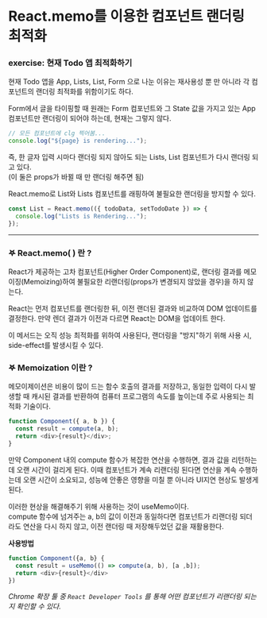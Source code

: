 # React.memo를 이용한 컴포넌트 랜더링 최적화

### exercise: 현재 Todo 앱 최적화하기

현재 Todo 앱을 App, Lists, List, Form 으로 나눈 이유는 재사용성 뿐 만 아니라 각 컴포넌트의 랜더링 최적화를 위함이기도 하다.

Form에서 글을 타이핑할 때 원래는 Form 컴포넌트와 그 State 값을 가지고 있는 App 컴포넌트만 랜더링이 되어야 하는데, 현재는 그렇지 않다.

```js
// 모든 컴포넌트에 clg 찍어봄...
console.log("${page} is rendering...");
```

즉, 한 글자 입력 시마다 랜더링 되지 않아도 되는 Lists, List 컴포넌트가 다시 랜더링 되고 있다.  
(이 둘은 props가 바뀔 때 만 랜더링 해주면 됨)

React.memo로 List와 Lists 컴포넌트를 래핑하여 불필요한 랜더링을 방지할 수 있다.

```js
const List = React.memo(({ todoData, setTodoDate }) => {
  console.log("Lists is Rendering...");
});
```

---

### 𖤐 React.memo( ) 란 ?

React가 제공하는 고차 컴포넌트(Higher Order Component)로, 랜더링 결과를 메모이징(Memoizing)하여 불필요한 리랜더링(props가 변경되지 않았을 경우)을 하지 않는다.

React는 먼저 컴포넌트를 랜더링한 뒤, 이전 랜더된 결과와 비교하여 DOM 업데이트를 결정한다. 만약 렌더 결과가 이전과 다르면 React는 DOM을 업데이트 한다.

이 메서드는 오직 성능 최적화를 위하여 사용된다, 랜더링을 "방지"하기 위해 사용 시, side-effect를 발생시킬 수 있다.

### 𖤐 Memoization 이란 ?

메모이제이션은 비용이 많이 드는 함수 호출의 결과를 저장하고, 동일한 입력이 다시 발생할 때 캐시된 결과를 반환하여 컴퓨터 프로그램의 속도를 높이는데 주로 사용되는 최적화 기술이다.

```javascript
function Component({ a, b }) {
  const result = compute(a, b);
  return <div>{result}</div>;
}
```

만약 Component 내의 compute 함수가 복잡한 연산을 수행하면, 결과 값을 리턴하는데 오랜 시간이 걸리게 된다. 이때 컴포넌트가 계속 리랜더링 된다면 연산을 계속 수행하는데 오랜 시간이 소요되고, 성능에 안좋은 영향을 미칠 뿐 아니라 UI지연 현상도 발생게 된다.

이러한 현상을 해결해주기 위해 사용하는 것이 useMemo이다.  
compute 함수에 넘겨주는 a, b의 값이 이전과 동일하다면 컴포넌트가 리랜더링 되더라도 연산을 다시 하지 않고, 이전 랜더링 때 저장해두었던 값을 재활용한다.

<b> 사용방법 </b>

```javascript
function Component({a, b} {
  const result = useMemo(() => compute(a, b), [a ,b]);
  return <div>{result}</div>
})
```

_Chrome 확장 툴 중 `React Developer Tools` 를 통해 어떤 컴포넌트가 리랜더링 되는지 확인할 수 있다._
